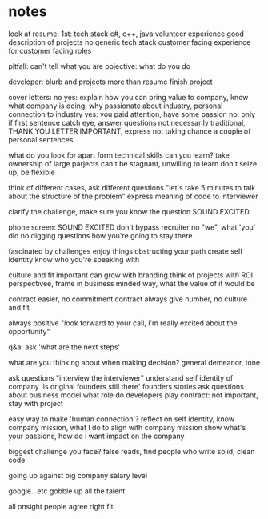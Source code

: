 # notes

look at resume:
1st: tech stack
c#, c++, java
volunteer experience
good description of projects
no generic tech stack
customer facing experience for customer facing roles

pitfall: can't tell what you are
objective: what do you do

developer: blurb and projects more than resume
finish project


cover letters:
no
yes: explain how you can pring value to company, know what company is doing, why passionate about industry, personal connection to industry
yes: you paid attention, have some passion
no: only if first sentence catch eye, answer questions
not necessarily traditional, THANK YOU LETTER IMPORTANT, express not taking chance
a couple of personal sentences


what do you look for apart form technical skills
can you learn? take ownership of large parjects
can't be stagnant, unwilling to learn
don't seize up, be flexible

think of different cases, ask different questions
"let's take 5 minutes to talk about the structure of the problem"
express meaning of code to interviewer

clarify the challenge, make sure you know the question
SOUND EXCITED


phone screen:
SOUND EXCITED
don't bypass recruiter
no "we", what 'you' did
no digging questions
how you're going to stay there

fascinated by challenges
enjoy things obstructing your path
create self identity
know who you're speaking with

culture and fit important
can grow with branding
think of projects with ROI perspectivee, frame in business minded way, what the value of it would be

contract easier, no commitment
contract always give number, no culture and fit

always positive
"look forward to your call, i'm really excited about the opportunity"


q&a:
ask 'what are the next steps'

what are you thinking about when making decision?
    general demeanor, tone

ask questions
"interview the interviewer"
understand self identity of company
'is original founders still there'
founders stories
ask questions about business model
what role do developers play
contract: not important, stay with project

easy way to make 'human connection'?
reflect on self identity, know company mission, what I do to align with company mission
show what's your passions, how do i want impact on the company

biggest challenge you face?
false reads, find people who write solid, clean code

going up against big company salary level

google...etc gobble up all the talent

all onsight people agree right fit
